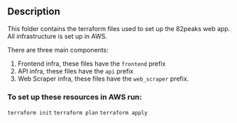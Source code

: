 ## Description
This folder contains the terraform files used to set up the 82peaks web app. All infrastructure is set up in AWS.

There are three main components:
1. Frontend infra, these files have the `frontend` prefix
2. API infra, these files have the `api` prefix
3. Web Scraper infra, these files have the `web_scraper` prefix.  

### To set up these resources in AWS run:
`terraform init`
`terraform plan`
`terraform apply`
